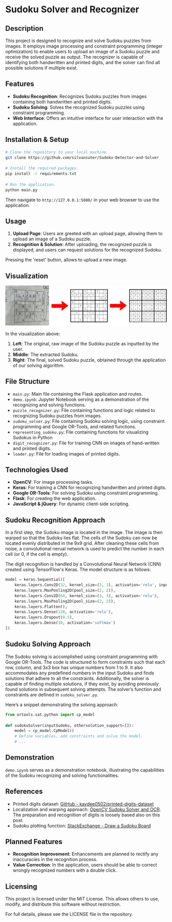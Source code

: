 # Sudoku Solver and Recognizer

## Description
This project is designed to recognize and solve Sudoku puzzles from images. It employs image processing and constraint programming (integer optimization) to enable users to upload an image of a Sudoku puzzle and receive the solved puzzle as output. The recognizer is capable of identifying both handwritten and printed digits, and the solver can find all possible solutions if multiple exist.

## Features
- **Sudoku Recognition**: Recognizes Sudoku puzzles from images containing both handwritten and printed digits.
- **Sudoku Solving**: Solves the recognized Sudoku puzzles using constraint programming.
- **Web Interface**: Offers an intuitive interface for user interaction with the application.

## Installation & Setup
```sh
# Clone the repository to your local machine.
git clone https://github.com/silvansuter/Sudoku-Detector-and-Solver

# Install the required packages.
pip install -r requirements.txt

# Run the application.
python main.py
```
Then navigate to `http://127.0.0.1:5000/` in your web browser to use the application.

## Usage
1. **Upload Page**: Users are greeted with an upload page, allowing them to upload an image of a Sudoku puzzle.
2. **Recognition & Solution**: After uploading, the recognized puzzle is displayed, and users can request solutions for the recognized Sudoku.

Pressing the 'reset' button, allows to upload a new image.

## Visualization
![Description of Image](readme_assets/extraction_and_solving_process.png)

In the visualization above:
1. **Left**: The original, raw image of the Sudoku puzzle as inputted by the user.
2. **Middle**: The extracted Sudoku.
3. **Right**: The final, solved Sudoku puzzle, obtained through the application of our solving algorithm.

## File Structure
- `main.py`: Main file containing the Flask application and routes.
- `demo.ipynb`: Jupyter Notebook serving as a demonstration of the recognizing and solving functions.
- `puzzle_recognizer.py`: File containing functions and logic related to recognizing Sudoku puzzles from images.
- `sudoku_solver.py`: File containing Sudoku solving logic, using constraint programming and Google OR-Tools, and related functions.
- `representing_sudoku.py`: File containing functions for visualizing Sudokus in Python
- `digit_recognizer.py`: File for training CNN on images of hand-written and printed digits.
- `loader.py`: File for loading images of printed digits.

## Technologies Used
- **OpenCV**: For image processing tasks.
- **Keras**: For training a CNN for recognizing handwritten and printed digits.
- **Google OR-Tools**: For solving Sudoku using constraint programming.
- **Flask**: For creating the web application.
- **JavaScript & jQuery**: For dynamic client-side scripting.

## Sudoku Recognition Approach
In a first step, the Sudoku image is located in the image. The image is then warped so that the Sudoku lies flat. The cells of the Sudoku can now be located evenly distributed in the 9x9 grid. After cleaning these cells from noise, a convolutional nerual network is used to predict the number in each cell (or 0, if the cell is empty).

The digit recognition is handled by a Convolutional Neural Network (CNN) created using TensorFlow's Keras. The model structure is as follows:
```python
model = keras.Sequential([
    keras.layers.Conv2D(32, kernel_size=(3, 3), activation='relu', input_shape=(28, 28, 1)),
    keras.layers.MaxPooling2D(pool_size=(2, 2)),
    keras.layers.Conv2D(64, kernel_size=(3, 3), activation='relu'),
    keras.layers.MaxPooling2D(pool_size=(2, 2)),
    keras.layers.Flatten(),
    keras.layers.Dense(128, activation='relu'),
    keras.layers.Dropout(0.5),
    keras.layers.Dense(10, activation='softmax')
])
```

## Sudoku Solving Approach
The Sudoku solving is accomplished using constraint programming with Google OR-Tools. The code is structured to form constraints such that each row, column, and 3x3 box has unique numbers from 1 to 9. It also accommodates any predefined numbers in the input Sudoku and finds solutions that adhere to all the constraints. Additionally, the solver is capable of finding multiple solutions, if they exist, by avoiding previously found solutions in subsequent solving attempts. The solver’s function and constraints are defined in `sudoku_solver.py`.

Here’s a snippet demonstrating the solving approach:
```python
from ortools.sat.python import cp_model

def sudokuSolver(inputSudoku, othersolution_support=[]):
    model = cp_model.CpModel()
    # Define variables, add constraints and solve the model.
    # ...
```

## Demonstration
`demo.ipynb` serves as a demonstration notebook, illustrating the capabilities of the Sudoku recognizing and solving functionalities.

## References
- Printed digits dataset: [GitHub - kaydee0502/printed-digits-dataset](https://github.com/kaydee0502/printed-digits-dataset)
- Localization and warping approach: [OpenCV Sudoku Solver and OCR](https://pyimagesearch.com/2020/08/10/opencv-sudoku-solver-and-ocr/). The preparation and recognition of digits is loosely based also on this post.
- Sudoku plotting function: [StackExchange - Draw a Sudoku Board](https://codegolf.stackexchange.com/questions/126930/draw-a-sudoku-board-using-line-drawing-characters)

## Planned Features
- **Recognition Improvement**: Enhancements are planned to rectify any inaccuracies in the recognition process.
- **Value Correction**: In the application, users should be able to correct wrongly recognized numbers with a double click.

## Licensing
This project is licensed under the MIT License. This allows others to use, modify, and distribute this software without restriction.

For full details, please see the LICENSE file in the repository.
